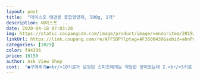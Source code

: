 ```yaml
---
layout: post 
title:  "데이스포 애견용 종합영양제, 500g, 1개" 
description: 데이스포  ..
date: 2020-04-18 07:03:28 
img: https://static.coupangcdn.com/image/product/image/vendoritem/2019/04/15/4427478868/87479dd9-7bb8-45ae-a7e1-85af1d8930a4.jpg 
linkUrl: https://link.coupang.com/re/AFFSDP?lptag=AF3600438&subid=ahnPublicAsk&pageKey=190650311&itemId=544839859&vendorItemId=4427478868&traceid=V0-113-046018b0634a990c 
categories: [1029] 
color: f44336 
price: 16150 
author: Ask View Shop 
cont:  "●구매후기●<br/>10키로가 넘었던 스피츠에게는 적당한 양이었는데 2.<br/>5키로 정도되는 말티에게는 양이 너무 많아요.<br/> 혹시나 유통기한이 임박한 것이 오진 않을까 걱정했는데 다행이 그렇진 않아서 정말 감사했어요.<br/> ㅋ 먹이는 영양제 종류가 좀 있어서 하루에 이 제품만 2개씩을 줄 수는 없다보니 먹이는데 꽤 오래걸릴 것 같아요.<br/> 그래서 좀 더 작은 사이즈가 우리집에 맞겠는데 싶더라구요.<br/> 이제는 나오지 않나봐요.<br/> ㅠㅠ<br/>500g으로 양도 많고 유토기한도 21년07월15일로 기한 넉넉합니다.<br/><br/>5개월 다되어 가는 말티즈가 친정집에서 살고 있어요.<br/> 사료편식이 한참인 요즘에 이 영양제 먹는 재미로 살고 있는 듯한 느낌을 받을 정도로 매우 매우 좋아합니다.<br/> ㅋ 이 제품, 참 많이 구매해서 먹였기 때문에 개인적으로는 만족하는 제품입니다만, 지금은 용량이 적었던 이전 사이즈가 살짝 그리워지네요.<br/> ㅋㅋㅋ<br/>6년 넘게 함께 지냈던 스피츠가 무지개다리를 건너기 전에도 꾸준히 사줬던 제품이에요.<br/> 진짜 병치레 한 번 안했는데 아빠의 사랑을 너무 많이 받아서 비만견이 된 이후로 당뇨가 와서 몸이 훅 안 좋아지더라구요.<br/> 그렇게 그 아이를 보내고 아빠에겐 우울증 비슷한 증세가 와서 가족회의 끝에 말티즈녀석을 데리고 왔어요.<br/> 그래서인지 좀 더 건강에 신경을 더 많이 쓰는 편이고 아빠도 일절 간식은 주지 않겠다고 선언하셨어요.<br/><br/>개봉하자마자 대기하고 있다가 게눈감추듯 먹어버리는 미르... <br/> 견생 9년차인 저희 강아지가 제일 잘 먹는 약입니다.<br/> 은근 입맛 까탈스러워서 조금만 이상하면 안먹거든요.<br/> 기호성 좋고요 효과는 어떤 약이든 꾸준히 먹어야 효과가 있다는걸 생각하고 그저 꾸준히 먹이렵니당.<br/><br/>그래서 사료랑 영양제만 먹이고 있는데 확실히 영양제가 더 맛있나봐요.<br/> ㅋㅋ 앞선 스피츠 녀석도 맛있게 잘 먹었거든요.<br/> 3개월이상부터 급여가 가능하다는 정보를 찾아내어 3개월이 넘어가자마자 먼저 관절 제품을 구입해서 먹이고 있었어요.<br/> 데이스포 에이치시리즈 조인트 강아지 영양제요.<br/> 소형견들은 슬개골탈구가 빈번하게 일어나서 관절을 튼튼하게 만들어 주고 싶은 마음에 말이죠.<br/> ㅋ 사실, 이 제품을 살 생각은 없었는데 골드박스에 뜨는바람에 고민도 안하고 샀네요.<br/> ㅋ 자주 구매하던 제품이라 가격대를 잘 알고 있었던 탓에 가격보고 눈이 띠용해서는 바로 구매했어요.<br/> ㅋㅋㅋ<br/>그런데  간식도 아무거나 먹지않구 수제로 만든 간식을<br/>당일 배송 잘 받아서 끄내서 주니 안먹네요<br/>데이스포 에이치시리즈는 저희 강아지들이 꾸준히 먹고있는 영양제 입니다.<br/><br/>말랑한 츄어블타입? 딱딱하지 않고 그렇다고 잘 부서지지도 않고 딱 좋아요.<br/> 관절, 피부, 장건강 따로 따로 하루 두알씩 먹였었는데 이번에 종합영양제인 뉴트리가 세일하기에 후딱 주문했네요.<br/><br/>망설임 없이 구매했구여<br/>살도 찐편도 아니구 정상이구여<br/>새로운것에 민감한 아이라  낼 다시 먹여볼께요<br/>야채보다 고기을 좋아해 걱정도 되구여<br/>오늘 쿠팡보니  영양제 판매하길래<br/>우리집 강아지 비숑프리제이 6키로<br/>유통기간 넉넉 하네요<br/>유통기한 짧은걸 세일하는게 아니어서 넘나 다행이네요.<br/>ㅎㅎ<br/>입이 짧아 이것저것  잘 먹지안아요<br/>주로 먹는편이랍니다<br/>짜먹는 영양제 먹고있는데  잘 챙겨주질 못하고있어요ㅜ<br/>하트 모양에 진한 다홍색 알맹이인데 딱딱하지 않아요.<br/> 아직 어려서 잘라주고 있는데 오물오물 잘 씹어 먹어요.<br/> 다음에도 필요하다면 제값으로도 살 의향이 있는 제품입니다.<br/> 우리 강아지에게는 양이 좀 많은 편이나 강아지가 크거나 몇 마리 있으시면 이 제품이 가성비 갑일 것 같아요.<br/><br/>향은 약간있지만 독하지  않구여  부드럽고 말랑합니다<br/>" 
---
```

